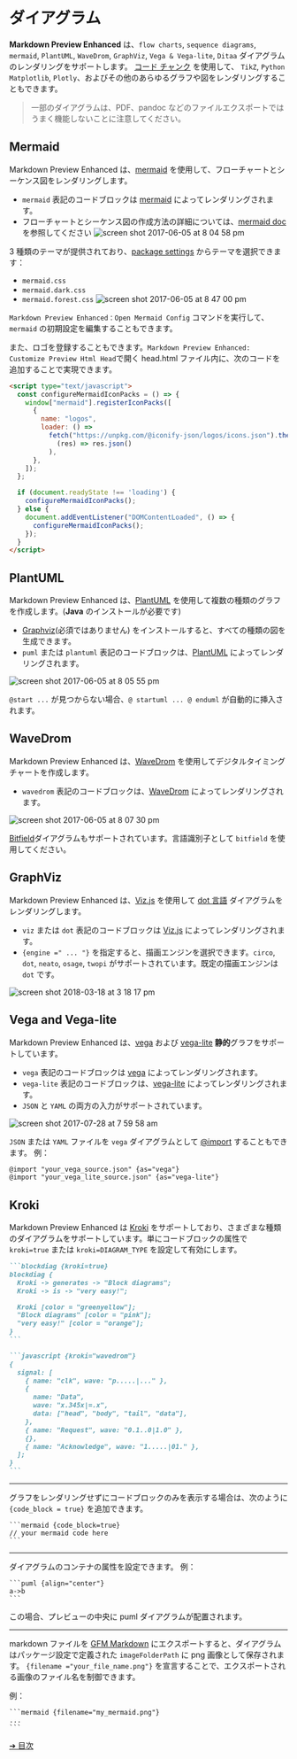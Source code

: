# ダイアグラム

**Markdown Preview Enhanced** は、`flow charts`, `sequence diagrams`, `mermaid`, `PlantUML`, `WaveDrom`, `GraphViz`, `Vega & Vega-lite`, `Ditaa` ダイアグラムのレンダリングをサポートします。
[コード チャンク](ja-jp/code-chunk.md) を使用して、 `TikZ`, `Python Matplotlib`, `Plotly`、およびその他のあらゆるグラフや図をレンダリングすることもできます。

> 一部のダイアグラムは、PDF、pandoc などのファイルエクスポートではうまく機能しないことに注意してください。

## Mermaid

Markdown Preview Enhanced は、[mermaid](https://github.com/knsv/mermaid) を使用して、フローチャートとシーケンス図をレンダリングします。

- `mermaid` 表記のコードブロックは [mer​​maid](https://github.com/knsv/mermaid) によってレンダリングされます。
- フローチャートとシーケンス図の作成方法の詳細については、[mermaid doc](https://mermaid-js.github.io/mermaid) を参照してください
  ![screen shot 2017-06-05 at 8 04 58 pm](https://cloud.githubusercontent.com/assets/1908863/26809423/42afb410-4a2a-11e7-8a18-57e7c67caa9f.png)

3 種類のテーマが提供されており、[package settings](ja-jp/usages.md?id=package-settings) からテーマを選択できます：

- `mermaid.css`
- `mermaid.dark.css`
- `mermaid.forest.css`
  ![screen shot 2017-06-05 at 8 47 00 pm](https://cloud.githubusercontent.com/assets/1908863/26810274/555562d0-4a30-11e7-91ca-98742d6afbd5.png)

`Markdown Preview Enhanced：Open Mermaid Config` コマンドを実行して、`mermaid` の初期設定を編集することもできます。

また、ロゴを登録することもできます。`Markdown Preview Enhanced: Customize Preview Html Head`で開く head.html ファイル内に、次のコードを追加することで実現できます。

```html
<script type="text/javascript">
  const configureMermaidIconPacks = () => {
    window["mermaid"].registerIconPacks([
      {
        name: "logos",
        loader: () =>
          fetch("https://unpkg.com/@iconify-json/logos/icons.json").then(
            (res) => res.json()
          ),
      },
    ]);
  };

  if (document.readyState !== 'loading') {
    configureMermaidIconPacks();
  } else {
    document.addEventListener("DOMContentLoaded", () => {
      configureMermaidIconPacks();
    });
  }
</script>
```

## PlantUML

Markdown Preview Enhanced は、[PlantUML](https://plantuml.com/) を使用して複数の種類のグラフを作成します。(**Java** のインストールが必要です)

- [Graphviz](https://www.graphviz.org/)(必須ではありません) をインストールすると、すべての種類の図を生成できます。
- `puml` または `plantuml` 表記のコードブロックは、[PlantUML](https://plantuml.com/) によってレンダリングされます。

![screen shot 2017-06-05 at 8 05 55 pm](https://cloud.githubusercontent.com/assets/1908863/26809436/65414084-4a2a-11e7-91ee-7b03b0496513.png)

`@start ...` が見つからない場合、`@ startuml ... @ enduml` が自動的に挿入されます。

## WaveDrom

Markdown Preview Enhanced は、[WaveDrom](https://wavedrom.com/) を使用してデジタルタイミングチャートを作成します。

- `wavedrom` 表記のコードブロックは、[WaveDrom](https://github.com/drom/wavedrom) によってレンダリングされます。

![screen shot 2017-06-05 at 8 07 30 pm](https://cloud.githubusercontent.com/assets/1908863/26809462/9dc3eb96-4a2a-11e7-90e7-ad6bcb8dbdb1.png)

[Bitfield](https://github.com/wavedrom/bitfield)ダイアグラムもサポートされています。言語識別子として `bitfield` を使用してください。

## GraphViz

Markdown Preview Enhanced は、[Viz.js](https://github.com/mdaines/viz.js) を使用して [dot 言語](https://tinyurl.com/kjoouup) ダイアグラムをレンダリングします。

- `viz` または `dot` 表記のコードブロックは [Viz.js](https://github.com/mdaines/viz.js) によってレンダリングされます。
- `{engine =" ... "}` を指定すると、描画エンジンを選択できます。`circo`, `dot`, `neato`, `osage`, `twopi` がサポートされています。既定の描画エンジンは `dot` です。

![screen shot 2018-03-18 at 3 18 17 pm](https://user-images.githubusercontent.com/1908863/37570596-a565306e-2abf-11e8-8904-d73306f675ec.png)

## Vega and Vega-lite

Markdown Preview Enhanced は、[vega](https://vega.github.io/vega/) および [vega-lite](https://vega.github.io/vega-lite/) **静的**グラフをサポートしています。

- `vega` 表記のコードブロックは [vega](https://vega.github.io/vega/) によってレンダリングされます。
- `vega-lite` 表記のコードブロックは、[vega-lite](https://vega.github.io/vega-lite/) によってレンダリングされます。
- `JSON` と `YAML` の両方の入力がサポートされています。

![screen shot 2017-07-28 at 7 59 58 am](https://user-images.githubusercontent.com/1908863/28718265-d023e1c2-736a-11e7-8678-a29704f3a23c.png)

`JSON` または `YAML` ファイルを `vega` ダイアグラムとして [@import](ja-jp/file-imports.md) することもできます。
例：

```markdown
@import "your_vega_source.json" {as="vega"}
@import "your_vega_lite_source.json" {as="vega-lite"}
```

## Kroki

Markdown Preview Enhanced は [Kroki](https://kroki.io/) をサポートしており、さまざまな種類のダイアグラムをサポートしています。単にコードブロックの属性で `kroki=true` または `kroki=DIAGRAM_TYPE` を設定して有効にします。

````markdown
```blockdiag {kroki=true}
blockdiag {
  Kroki -> generates -> "Block diagrams";
  Kroki -> is -> "very easy!";

  Kroki [color = "greenyellow"];
  "Block diagrams" [color = "pink"];
  "very easy!" [color = "orange"];
}
```

```javascript {kroki="wavedrom"}
{
  signal: [
    { name: "clk", wave: "p.....|..." },
    {
      name: "Data",
      wave: "x.345x|=.x",
      data: ["head", "body", "tail", "data"],
    },
    { name: "Request", wave: "0.1..0|1.0" },
    {},
    { name: "Acknowledge", wave: "1.....|01." },
  ];
}
```
````

---

グラフをレンダリングせずにコードブロックのみを表示する場合は、次のように `{code_block = true}` を追加できます。

    ```mermaid {code_block=true}
    // your mermaid code here
    ```

---

ダイアグラムのコンテナの属性を設定できます。
例：

    ```puml {align="center"}
    a->b
    ```

この場合、プレビューの中央に puml ダイアグラムが配置されます。

---

markdown ファイルを [GFM Markdown](ja-jp/markdown.md) にエクスポートすると、ダイアグラムはパッケージ設定で定義された `imageFolderPath` に png 画像として保存されます。
`{filename ="your_file_name.png"}` を宣言することで、エクスポートされる画像のファイル名を制御できます。

例：

    ```mermaid {filename="my_mermaid.png"}
    ...
    ```

[➔ 目次](ja-jp/toc.md)
